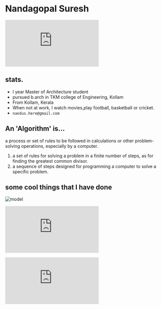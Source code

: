 # Nandagopal Suresh
![pic](https://www.facebook.com/photo.php?fbid=10151237176708097&set=a.441476378096.220340.689163096&type=3&theater)

## stats.

* I year Master of Architecture student
* pursued b.arch in TKM college of Engineering, Kollam
* From Kollam, Kerala
* When not at work, I watch movies,play football, basketball or cricket.
* ```nandus.here@gmail.com```

## An 'Algorithm' is...

a process or set of rules to be followed in calculations or other problem-solving operations, especially by a computer.

1. a set of rules for solving a problem in a finite number of steps, as for finding the greatest common divisor.
2. a sequence of steps designed for programming a computer to solve a specific problem. 

## some cool things that I have done

![model](https://www.facebook.com/nandagopal.suresh/media_set?set=a.10152290818058097.1073741835.689163096&type=3&uploaded=3)

![model](https://www.facebook.com/photo.php?fbid=10152290819063097&set=a.10152290818058097.1073741835.689163096&type=3&theater)

![college](https://www.facebook.com/photo.php?fbid=10152290819123097&set=a.10152290818058097.1073741835.689163096&type=3&theater)



